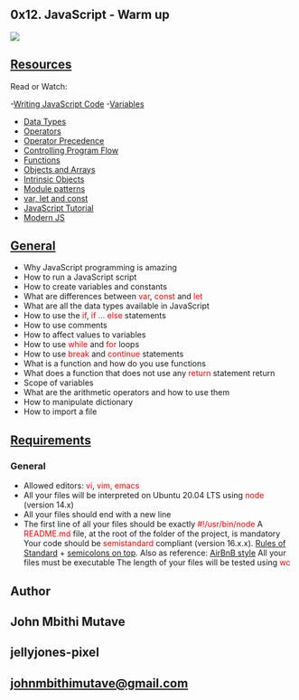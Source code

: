 ## **0x12. JavaScript - Warm up**

![](https://th.bing.com/th/id/OIP.ODPUsHDKfBmOvForp2WjLgHaE8?w=254&h=180&c=7&r=0&o=5&dpr=1.3&pid=1.7)

## <u>**Resources**</u>

Read or Watch:

-[Writing JavaScript Code](https://intranet.alxswe.com/rltoken/3HLjEesLsmyWfRUWnxgUGg)
-[Variables](https://intranet.alxswe.com/rltoken/zgOWmcpVLZFEmFlmuwayyg)
- [Data Types](https://intranet.alxswe.com/rltoken/VPd6JWaLrwOBzjAeXNAEqg)
- [Operators](https://intranet.alxswe.com/rltoken/3HLjEesLsmyWfRUWnxgUGg)
- [Operator Precedence](https://intranet.alxswe.com/rltoken/PHtcJJk30gBNmlFQ9R4RVg)
- [Controlling Program Flow](https://intranet.alxswe.com/rltoken/tsreKcNh_KmTmLPHsfvJRw)
- [Functions](https://intranet.alxswe.com/rltoken/e3EfHIxICdIncGBwwIDbXQ)
- [Objects and Arrays](https://intranet.alxswe.com/rltoken/jg7IbvJpV2oLIKgqOAQH1g)
- [Intrinsic Objects](https://intranet.alxswe.com/rltoken/jg7IbvJpV2oLIKgqOAQH1g)
- [Module patterns](https://intranet.alxswe.com/rltoken/g-MgvO09Ur02RhM63gVyXw)
- [var, let and const](https://intranet.alxswe.com/rltoken/gJi61GeJTRX0g-M0Rx-0Iw)
- [JavaScript Tutorial](https://intranet.alxswe.com/rltoken/Y8hkOcy5jO22lQGyF6_NiA)
- [Modern JS](https://intranet.alxswe.com/rltoken/NZawtiBjWUpiojnrtVywNw)


## <u>**General**</u>

- Why JavaScript programming is amazing
- How to run a JavaScript script
- How to create variables and constants
- What are differences between <span style="color:red">var</span>, <span style="color:red">const</span> and <span style="color:red">let</span>
- What are all the data types available in JavaScript
- How to use the <span style="color:red">if</span>, <span style="color:red">if ... else</span> statements
- How to use comments
- How to affect values to variables
- How to use <span style="color:red">while</span> and <span style="color:red">for</span> loops
- How to use <span style="color:red">break</span> and <span style="color:red">continue</span> statements
- What is a function and how do you use functions
- What does a function that does not use any <span style="color:red">return</span> statement return
- Scope of variables
- What are the arithmetic operators and how to use them
- How to manipulate dictionary
- How to import a file

## <u>**Requirements**</u>
### **General**
- Allowed editors: <span style="color:red">vi</span>, <span style="color:red">vim</u>, <span style="color:red">emacs</span>
- All your files will be interpreted on Ubuntu 20.04 LTS using <span style="color:red">node</span> (version 14.x)
- All your files should end with a new line
- The first line of all your files should be exactly <span style="color:red">#!/usr/bin/node</span>
A <span style="color:red">README.md</span> file, at the root of the folder of the project, is mandatory
Your code should be <span style="color:red">semistandard</span> compliant (version 16.x.x). <span style="color:red">[Rules of Standard](https://intranet.alxswe.com/rltoken/1T1yg1vOAChRN20Yyz8crw)</span> + <span style="color:red">[semicolons on top](https://intranet.alxswe.com/rltoken/35q5Pc6A6KWPyd3kGeRQFg)</span>. Also as reference: <span style="color:red">[AirBnB style](https://intranet.alxswe.com/rltoken/ilo9MmB3u0utJZjZat-W3Q)</span>
All your files must be executable
The length of your files will be tested using <span style="color:red">wc</span>

## **Author**
## John Mbithi Mutave
## jellyjones-pixel
## johnmbithimutave@gmail.com
##